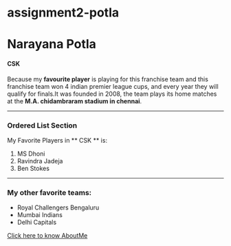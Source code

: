 # assignment2-potla
# Narayana Potla
#### CSK
Because my **favourite player** is playing for this franchise team and this franchise team won 4 indian premier league cups, and every year they will qualify for finals.It was founded in 2008, the team plays its home matches at the **M.A. chidambraram stadium in chennai**.
___
### Ordered List Section
My Favorite Players in ** CSK ** is:
1. MS Dhoni
2. Ravindra Jadeja
3. Ben Stokes
___
### My other favorite teams:
* Royal Challengers Bengaluru
* Mumbai Indians
* Delhi Capitals  
  
[Click here to know AboutMe](https://github.com/narayanapotla1/assignment2-potla/blob/main/AboutMe.md)
